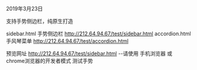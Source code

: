 2019年3月23日

支持手势侧边栏，纯原生打造

sidebar.html    手势侧边栏 http://212.64.94.67/test/sidebar.html
accordion.html  手风琴菜单 http://212.64.94.67/test/accordion.html


预览网址  http://212.64.94.67/test/sidebar.html
  --请使用 手机浏览器 或 chrome浏览器的开发者模式 测试手势
